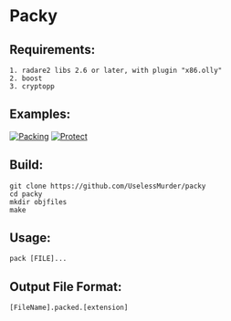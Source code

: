 # Packy


## Requirements:
    
    1. radare2 libs 2.6 or later, with plugin "x86.olly"
    2. boost
    3. cryptopp

## Examples:

   [![Packing](https://img.youtube.com/vi/UX7D8aiJ-H0/0.jpg)](https://www.youtube.com/watch?v=UX7D8aiJ-H0)
   [![Protect](https://img.youtube.com/vi/mvLLy8kUBNs/0.jpg)](https://www.youtube.com/watch?v=mvLLy8kUBNs)
   

## Build:

    git clone https://github.com/UselessMurder/packy
    cd packy
    mkdir objfiles
    make
    
## Usage:

    pack [FILE]...
    
## Output File Format:

    [FileName].packed.[extension]
